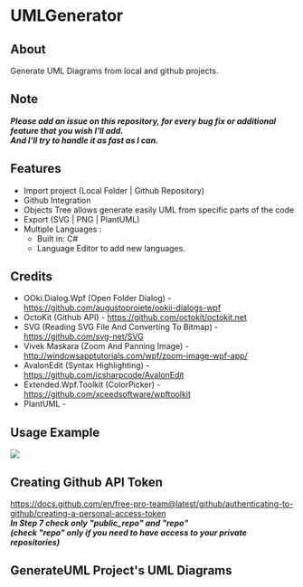 

# UMLGenerator
## About
Generate UML Diagrams from local and github projects.

## Note
***Please add an issue on this repository, for every bug fix or additional feature that you wish I'll add.</br>
And I'll try to handle it as fast as I can.***

## Features
- Import project (Local Folder | Github Repository)
- Github Integration
- Objects Tree allows generate easily UML from specific parts of the code
- Export (SVG | PNG | PlantUML)
- Multiple Languages :
	- Built in: C#
	- Language Editor to add new languages.

## Credits
- OOki.Dialog.Wpf (Open Folder Dialog) - https://github.com/augustoproiete/ookii-dialogs-wpf
- OctoKit (Github API) - https://github.com/octokit/octokit.net
- SVG (Reading SVG File And Converting To Bitmap) - https://github.com/svg-net/SVG
- Vivek Maskara (Zoom And Panning Image) - http://windowsapptutorials.com/wpf/zoom-image-wpf-app/
- AvalonEdit (Syntax Highlighting) - https://github.com/icsharpcode/AvalonEdit
- Extended.Wpf.Toolkit (ColorPicker) - https://github.com/xceedsoftware/wpftoolkit
- PlantUML - 

## Usage Example
![](https://user-images.githubusercontent.com/42064794/106755003-4b264b00-6636-11eb-98f5-1bc6d4722001.gif)

## Creating Github API Token
https://docs.github.com/en/free-pro-team@latest/github/authenticating-to-github/creating-a-personal-access-token
<br/>
***In Step 7 check only "public_repo" and "repo" <br/>
(check "repo" only if you need to have access to your private repositories)***
## GenerateUML Project's UML Diagrams

